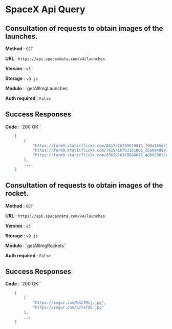 # SpaceX Api Query

## Consultation of requests to obtain images of the launches.

**Method** : `GET`

**URL** : `https://api.spacexdata.com/v4/launches`

**Version** : `v3`

**Storage** : `v3.js`

**Modulo** : `getAllImgLaunches

**Auth required** : `False`

## Success Responses

**Code** : `200 OK``

```json
    [
        [
            "https://farm9.staticflickr.com/8617/16789019815_f99a165dc5_o.jpg",
            "https://farm8.staticflickr.com/7619/16763151866_35a0a4d8e1_o.jpg",
            "https://farm9.staticflickr.com/8569/16169086873_4d8829832e_o.png"
        ],
        ...
    ]
```


## Consultation of requests to obtain images of the rocket.

**Method** : `GET`

**URL** : `https://api.spacexdata.com/v4/launches`

**Version** : `v3`

**Storage** : `v3.js`

**Modulo** : `getAllImgRockets``

**Auth required** : `False`

## Success Responses

**Code** : `200 OK``

```json
    [
        [
            "https://imgur.com/DaCfMsj.jpg", 
            "https://imgur.com/azYafd8.jpg" 
        ],
        ...
    ]
```

